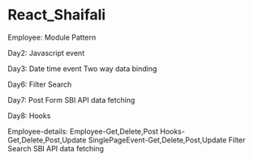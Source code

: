 # React_Shaifali

Employee:
    Module Pattern

Day2:
    Javascript event
    
Day3:
    Date time event
    Two way data binding
    
Day6:
    Filter Search
    
Day7:
    Post Form
    SBI API data fetching
    
Day8:
    Hooks
    
Employee-details:
    Employee-Get,Delete,Post
    Hooks-Get,Delete,Post,Update
    SinglePageEvent-Get,Delete,Post,Update
    Filter Search
    SBI API data fetching
